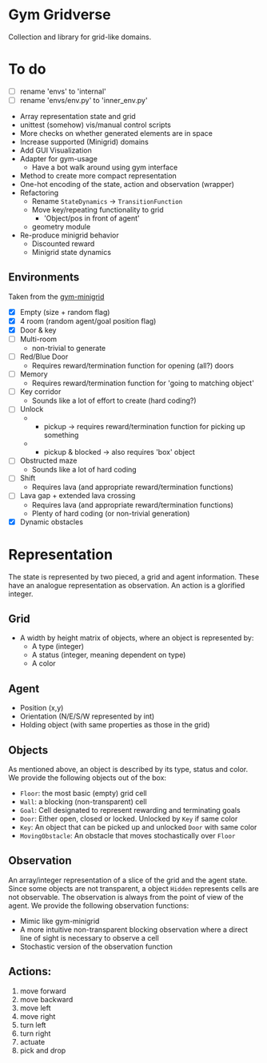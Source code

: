 # Gym Gridverse

Collection and library for grid-like domains.

# To do

- [ ] rename 'envs' to 'internal'
- [ ] rename 'envs/env.py' to 'inner_env.py'
- Array representation state and grid
- unittest (somehow) vis/manual control scripts
- More checks on whether generated elements are in space
- Increase supported (Minigrid) domains
- Add GUI Visualization
- Adapter for gym-usage
    - Have a bot walk around using gym interface
- Method to create more compact representation
- One-hot encoding of the state, action and observation (wrapper)
- Refactoring
    - Rename `StateDynamics` -> `TransitionFunction`
    - Move key/repeating functionality to grid
        - 'Object/pos in front of agent'
    - geometry module
- Re-produce minigrid behavior
    - Discounted reward
    - Minigrid state dynamics

## Environments

Taken from the [gym-minigrid](https://github.com/maximecb/gym-minigrid)

- [x] Empty (size + random flag)
- [x] 4 room (random agent/goal position flag)
- [x] Door & key
- [ ] Multi-room
    - non-trivial to generate
- [ ] Red/Blue Door
    - Requires reward/termination function for opening (all?) doors
- [ ] Memory
    - Requires reward/termination function for 'going to matching object'
- [ ] Key corridor
    - Sounds like a lot of effort to create (hard coding?)
- [ ] Unlock
    - + pickup -> requires reward/termination function for picking up something
    - + pickup & blocked -> also requires 'box' object
- [ ] Obstructed maze
    - Sounds like a lot of hard coding
- [ ] Shift
    - Requires lava (and appropriate reward/termination functions)
- [ ] Lava gap + extended lava crossing
    - Requires lava (and appropriate reward/termination functions)
    - Plenty of hard coding (or non-trivial generation)
- [x] Dynamic obstacles

# Representation

The state is represented by two pieced, a grid and agent information. These
have an analogue representation as observation. An action is a glorified
integer.

## Grid

- A width by height matrix of objects, where an object is represented by:
    - A type (integer)
    - A status (integer, meaning dependent on type)
    - A color

## Agent

- Position (x,y)
- Orientation (N/E/S/W represented by int)
- Holding object (with same properties as those in the grid)

## Objects

As mentioned above, an object is described by its type, status and color. We
provide the following objects out of the box:

- `Floor`: the most basic (empty) grid cell
- `Wall`: a blocking (non-transparent) cell
- `Goal`: Cell designated to represent rewarding and terminating goals
- `Door`: Either open, closed or locked. Unlocked by `Key` if same color
- `Key`: An object that can be picked up and unlocked `Door` with same color
- `MovingObstacle`: An obstacle that moves stochastically over `Floor`

## Observation

An array/integer representation of a slice of the grid and the agent state.
Since some objects are not transparent, a object `Hidden` represents cells are
not observable. The observation is always from the point of view of the agent.
We provide the following observation functions:

- Mimic like gym-minigrid
- A more intuitive non-transparent blocking observation where a direct line of
  sight is necessary to observe a cell
- Stochastic version of the observation function

## Actions:

1. move forward
1. move backward
1. move left
1. move right
1. turn left
1. turn right
1. actuate
1. pick and drop
